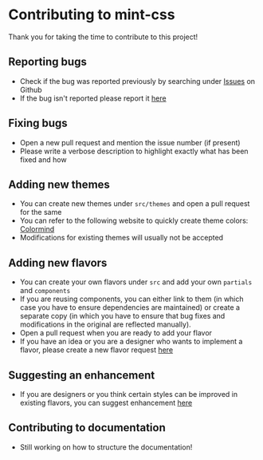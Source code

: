 # Contributing to mint-css
Thank you for taking the time to contribute to this project!

## Reporting bugs
* Check if the bug was reported previously by searching under [Issues](https://github.com/Saunved/mint-css/issues) on Github
* If the bug isn't reported please report it [here](https://github.com/Saunved/mint-css/issues/new/choose)

## Fixing bugs
* Open a new pull request and mention the issue number (if present)
* Please write a verbose description to highlight exactly what has been fixed and how

## Adding new themes
* You can create new themes under ```src/themes``` and open a pull request for the same
* You can refer to the following website to quickly create theme colors: [Colormind](http://colormind.io/template/material-dashboard/)
* Modifications for existing themes will usually not be accepted

## Adding new flavors
* You can create your own flavors under ```src``` and add your own ```partials``` and ```components```
* If you are reusing components, you can either link to them (in which case you have to ensure dependencies are maintained) or create a separate copy (in which you have to ensure that bug fixes and modifications in the original are reflected manually).
* Open a pull request when you are ready to add your flavor
* If you have an idea or you are a designer who wants to implement a flavor, please create a new flavor request [here](https://github.com/Saunved/mint-css/issues/new/choose)

## Suggesting an enhancement
* If you are designers or you think certain styles can be improved in existing flavors, you can suggest enhancement [here](https://github.com/Saunved/mint-css/issues/new/choose)

## Contributing to documentation
* Still working on how to structure the documentation!

